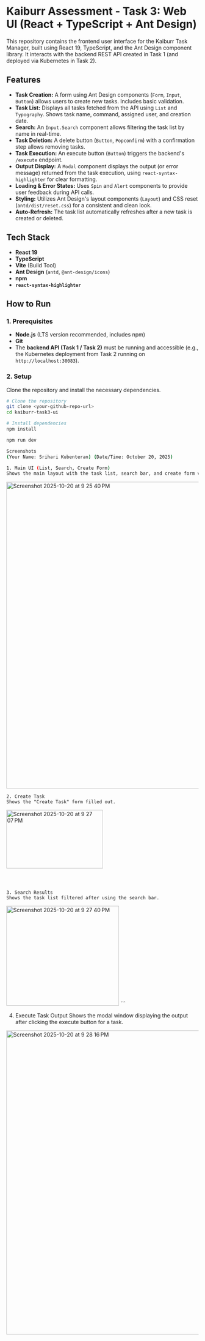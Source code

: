 # Kaiburr Assessment - Task 3: Web UI (React + TypeScript + Ant Design)

This repository contains the frontend user interface for the Kaiburr Task Manager, built using React 19, TypeScript, and the Ant Design component library. It interacts with the backend REST API created in Task 1 (and deployed via Kubernetes in Task 2).

## Features

-   **Task Creation:** A form using Ant Design components (`Form`, `Input`, `Button`) allows users to create new tasks. Includes basic validation.
-   **Task List:** Displays all tasks fetched from the API using `List` and `Typography`. Shows task name, command, assigned user, and creation date.
-   **Search:** An `Input.Search` component allows filtering the task list by name in real-time.
-   **Task Deletion:** A delete button (`Button`, `Popconfirm`) with a confirmation step allows removing tasks.
-   **Task Execution:** An execute button (`Button`) triggers the backend's `/execute` endpoint.
-   **Output Display:** A `Modal` component displays the output (or error message) returned from the task execution, using `react-syntax-highlighter` for clear formatting.
-   **Loading & Error States:** Uses `Spin` and `Alert` components to provide user feedback during API calls.
-   **Styling:** Utilizes Ant Design's layout components (`Layout`) and CSS reset (`antd/dist/reset.css`) for a consistent and clean look.
-   **Auto-Refresh:** The task list automatically refreshes after a new task is created or deleted.

## Tech Stack

-   **React 19**
-   **TypeScript**
-   **Vite** (Build Tool)
-   **Ant Design** (`antd`, `@ant-design/icons`)
-   **npm**
-   **`react-syntax-highlighter`**

## How to Run

### 1. Prerequisites

-   **Node.js** (LTS version recommended, includes npm)
-   **Git**
-   The **backend API (Task 1 / Task 2)** must be running and accessible (e.g., the Kubernetes deployment from Task 2 running on `http://localhost:30083`).

### 2. Setup

Clone the repository and install the necessary dependencies.

```sh
# Clone the repository
git clone <your-github-repo-url>
cd kaiburr-task3-ui

# Install dependencies
npm install

npm run dev

Screenshots
(Your Name: Srihari Kubenteran) (Date/Time: October 20, 2025)

1. Main UI (List, Search, Create Form)
Shows the main layout with the task list, search bar, and create form visible.

```
<img width="1464" height="802" alt="Screenshot 2025-10-20 at 9 25 40 PM" src="https://github.com/user-attachments/assets/249720f6-38d8-41d1-8bf5-cdaa230ed9ab" />

```
2. Create Task
Shows the "Create Task" form filled out.

```
<img width="253" height="153" alt="Screenshot 2025-10-20 at 9 27 07 PM" src="https://github.com/user-attachments/assets/9aaf5e5a-d914-4da3-b6e3-0efc5e460a65" />

```



3. Search Results
Shows the task list filtered after using the search bar.

```
<img width="295" height="261" alt="Screenshot 2025-10-20 at 9 27 40 PM" src="https://github.com/user-attachments/assets/40135cbd-fe76-42e0-9a60-9bff00144640" />
```

4. Execute Task Output
Shows the modal window displaying the output after clicking the execute button for a task.



<img width="1462" height="795" alt="Screenshot 2025-10-20 at 9 28 16 PM" src="https://github.com/user-attachments/assets/4d37d07c-5951-4d86-9bd0-b2872109d23f" />

```
